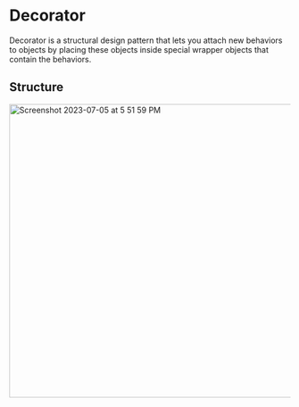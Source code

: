 # Decorator

Decorator is a structural design pattern that lets you attach new behaviors to objects by placing these objects inside special wrapper objects that contain the behaviors.

## Structure
<img width="526" alt="Screenshot 2023-07-05 at 5 51 59 PM" src="https://github.com/hoang2109/DesignPatternInSwift/assets/1131493/4b034059-6fee-4a01-bed4-ca790e1dc134">
